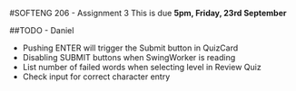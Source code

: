#SOFTENG 206 - Assignment 3
This is due <b>5pm, Friday, 23rd September</b>

##TODO - Daniel
* Pushing ENTER will trigger the Submit button in QuizCard
* Disabling SUBMIT buttons when SwingWorker is reading
* List number of failed words when selecting level in Review Quiz
* Check input for correct character entry
